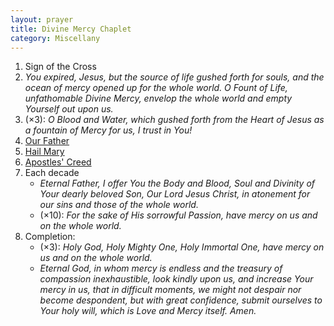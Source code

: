 ```yaml
---
layout: prayer
title: Divine Mercy Chaplet
category: Miscellany
---
```

1. Sign of the Cross
2. *You expired, Jesus, but the source of life gushed forth for souls, and the ocean of mercy opened up for the whole world. O Fount of Life, unfathomable Divine Mercy, envelop the whole world and empty Yourself out upon us.*
3. (×3): *O Blood and Water, which gushed forth from the Heart of Jesus as a fountain of Mercy for us, I trust in You!*
4. [Our Father](/prayers/pater-noster/)
5. [Hail Mary](/prayers/ave-maria/)
6. [Apostles' Creed](/prayers/apostles-creed/)
7. Each decade
	- *Eternal Father, I offer You the Body and Blood, Soul and Divinity of Your dearly beloved Son, Our Lord Jesus Christ, in atonement for our sins and those of the whole world.*
	- (×10): *For the sake of His sorrowful Passion, have mercy on us and on the whole world.*
8. Completion:
	- (×3): *Holy God, Holy Mighty One, Holy Immortal One, have mercy on us and on the whole world.*
	- *Eternal God, in whom mercy is endless and the treasury of compassion inexhaustible, look kindly upon us, and increase Your mercy in us, that in difficult moments, we might not despair nor become despondent, but with great confidence, submit ourselves to Your holy will, which is Love and Mercy itself. Amen.*